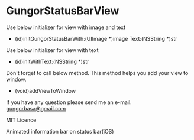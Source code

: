 GungorStatusBarView
===================
Use below initializer for view with image and text
- (id)initGungorStatusBarWith:(UIImage *)image Text:(NSString *)str

Use below initializer for view with text
- (id)initWithText:(NSString *)str

Don't forget to call below method. This method helps you add your view to window.
- (void)addViewToWindow

If you have any question please send me an e-mail.
gungorbasa@gmail.com

MIT Licence

Animated information bar on status bar(iOS)
